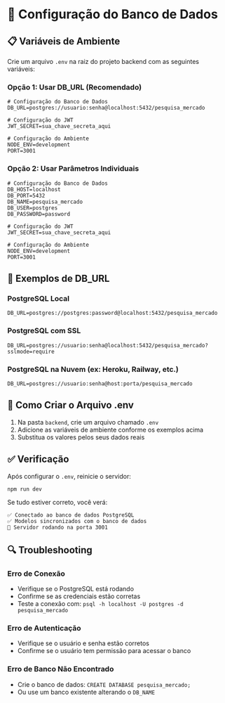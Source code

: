 # 🔧 Configuração do Banco de Dados

## 📋 Variáveis de Ambiente

Crie um arquivo `.env` na raiz do projeto backend com as seguintes variáveis:

### Opção 1: Usar DB_URL (Recomendado)
```env
# Configuração do Banco de Dados
DB_URL=postgres://usuario:senha@localhost:5432/pesquisa_mercado

# Configuração do JWT
JWT_SECRET=sua_chave_secreta_aqui

# Configuração do Ambiente
NODE_ENV=development
PORT=3001
```

### Opção 2: Usar Parâmetros Individuais
```env
# Configuração do Banco de Dados
DB_HOST=localhost
DB_PORT=5432
DB_NAME=pesquisa_mercado
DB_USER=postgres
DB_PASSWORD=password

# Configuração do JWT
JWT_SECRET=sua_chave_secreta_aqui

# Configuração do Ambiente
NODE_ENV=development
PORT=3001
```

## 🚀 Exemplos de DB_URL

### PostgreSQL Local
```env
DB_URL=postgres://postgres:password@localhost:5432/pesquisa_mercado
```

### PostgreSQL com SSL
```env
DB_URL=postgres://usuario:senha@localhost:5432/pesquisa_mercado?sslmode=require
```

### PostgreSQL na Nuvem (ex: Heroku, Railway, etc.)
```env
DB_URL=postgres://usuario:senha@host:porta/pesquisa_mercado
```

## 📝 Como Criar o Arquivo .env

1. Na pasta `backend`, crie um arquivo chamado `.env`
2. Adicione as variáveis de ambiente conforme os exemplos acima
3. Substitua os valores pelos seus dados reais

## ✅ Verificação

Após configurar o `.env`, reinicie o servidor:

```bash
npm run dev
```

Se tudo estiver correto, você verá:
```
✅ Conectado ao banco de dados PostgreSQL
✅ Modelos sincronizados com o banco de dados
🚀 Servidor rodando na porta 3001
```

## 🔍 Troubleshooting

### Erro de Conexão
- Verifique se o PostgreSQL está rodando
- Confirme se as credenciais estão corretas
- Teste a conexão com: `psql -h localhost -U postgres -d pesquisa_mercado`

### Erro de Autenticação
- Verifique se o usuário e senha estão corretos
- Confirme se o usuário tem permissão para acessar o banco

### Erro de Banco Não Encontrado
- Crie o banco de dados: `CREATE DATABASE pesquisa_mercado;`
- Ou use um banco existente alterando o `DB_NAME`
